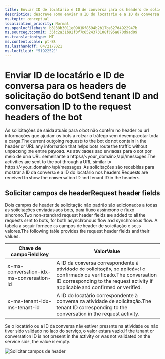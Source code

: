 ```yaml
---
title: Enviar ID de locatário e ID de conversa para os headers de solicitação do bot
description: descreve como enviar a ID do locatário e a ID da conversa para os headers de solicitação do bot.
ms.topic: conceptual
localization_priority: Normal
ms.openlocfilehash: b3938b3011e09016f8594b2b17ba627d4922947b
ms.sourcegitcommit: 35bc2a31b92f3f7c6524373108f095a870d9ad09
ms.translationtype: MT
ms.contentlocale: pt-BR
ms.lasthandoff: 04/21/2021
ms.locfileid: "51922521"
---
```

# <a name="send-tenant-id-and-conversation-id-to-the-request-headers-of-the-bot"></a><span data-ttu-id="af60b-103">Enviar ID de locatário e ID de conversa para os headers de solicitação do bot</span><span class="sxs-lookup"><span data-stu-id="af60b-103">Send tenant ID and conversation ID to the request headers of the bot</span></span>

<span data-ttu-id="af60b-104">As solicitações de saída atuais para o bot não contêm no header ou url informações que ajudam os bots a rotear o tráfego sem desempacotar toda a carga.</span><span class="sxs-lookup"><span data-stu-id="af60b-104">The current outgoing requests to the bot do not contain in the header or URL any information that helps bots route the traffic without unpacking the entire payload.</span></span> <span data-ttu-id="af60b-105">As atividades são enviadas para o bot por meio de uma URL semelhante a https://<your_domain>/api/messages.</span><span class="sxs-lookup"><span data-stu-id="af60b-105">The activities are sent to the bot through a URL similar to https://<your_domain>/api/messages.</span></span> <span data-ttu-id="af60b-106">As solicitações são recebidas para mostrar a ID da conversa e a ID do locatário nos headers.</span><span class="sxs-lookup"><span data-stu-id="af60b-106">Requests are received to show the conversation ID and tenant ID in the headers.</span></span>

## <a name="request-header-fields"></a><span data-ttu-id="af60b-107">Solicitar campos de header</span><span class="sxs-lookup"><span data-stu-id="af60b-107">Request header fields</span></span>

<span data-ttu-id="af60b-108">Dois campos de header de solicitação não padrão são adicionados a todas as solicitações enviadas aos bots, para fluxo assíncrono e fluxo síncrono.</span><span class="sxs-lookup"><span data-stu-id="af60b-108">Two non-standard request header fields are added to all the requests sent to bots, for both asynchronous flow and synchronous flow.</span></span> <span data-ttu-id="af60b-109">A tabela a seguir fornece os campos de header de solicitação e seus valores.</span><span class="sxs-lookup"><span data-stu-id="af60b-109">The following table provides the request header fields and their values.</span></span>

| <span data-ttu-id="af60b-110">Chave de campo</span><span class="sxs-lookup"><span data-stu-id="af60b-110">Field key</span></span> | <span data-ttu-id="af60b-111">Valor</span><span class="sxs-lookup"><span data-stu-id="af60b-111">Value</span></span> |
|----------------|-----------------|
| <span data-ttu-id="af60b-112">x-ms-conversation-id</span><span class="sxs-lookup"><span data-stu-id="af60b-112">x-ms-conversation-id</span></span> | <span data-ttu-id="af60b-113">A ID da conversa correspondente à atividade de solicitação, se aplicável e confirmado ou verificado.</span><span class="sxs-lookup"><span data-stu-id="af60b-113">The conversation ID corresponding to the request activity if applicable and confirmed or verified.</span></span> |
| <span data-ttu-id="af60b-114">x-ms-tenant-id</span><span class="sxs-lookup"><span data-stu-id="af60b-114">x-ms-tenant-id</span></span> | <span data-ttu-id="af60b-115">A ID do locatário correspondente à conversa na atividade de solicitação.</span><span class="sxs-lookup"><span data-stu-id="af60b-115">The tenant ID corresponding to the conversation in the request activity.</span></span> |

<span data-ttu-id="af60b-116">Se o locatário ou a ID da conversa não estiver presente na atividade ou não tiver sido validado no lado do serviço, o valor estará vazio.</span><span class="sxs-lookup"><span data-stu-id="af60b-116">If the tenant or conversation ID is not present in the activity or was not validated on the service side, the value is empty.</span></span>

![Solicitar campos de header](~/assets/images/bots/requestheaderfields.png)
